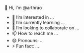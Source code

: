👋 Hi, I’m @arthrao
- 👀 I’m interested in ...
- 🌱 I’m currently learning ...
- 💞️ I’m looking to collaborate on ...
- 📫 How to reach me ...
- 😄 Pronouns: ...
- ⚡ Fun fact: ...

<!---
arthrao/arthrao is a ✨ special ✨ repository because its `README.md` (this file) appears on your GitHub profile.
You can click the Preview link to take a look at your changes.
--->

